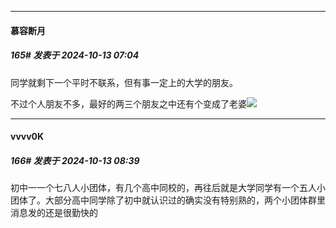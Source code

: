 ﻿
*****

####  慕容断月  
##### 165#       发表于 2024-10-13 07:04

同学就剩下一个平时不联系，但有事一定上的大学的朋友。

不过个人朋友不多，最好的两三个朋友之中还有个变成了老婆<img src="https://static.saraba1st.com/image/smiley/face2017/037.png" referrerpolicy="no-referrer">


*****

####  vvvv0K  
##### 166#       发表于 2024-10-13 08:39

初中一一个七八人小团体，有几个高中同校的，再往后就是大学同学有一个五人小团体了。大部分高中同学除了初中就认识过的确实没有特别熟的，两个小团体群里消息发的还是很勤快的

